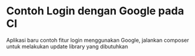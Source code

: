# Contoh Login dengan Google pada CI

Aplikasi baru contoh fitur login menggunakan Google, jalankan composer untuk melakukan update library yang dibutuhkan
